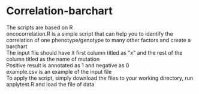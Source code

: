 # Correlation-barchart
The scripts are based on R  
oncocorrelation.R is a simple script that can help you to identify the correlation of one phenotype/genotype to many other factors and create a barchart  
The input file should have it first column titled as "x" and the rest of the column titled as the name of mutation  
Positive result is annotated as 1 and negative as 0   
example.csv is an example of the input file  
To apply the script, simply download the files to your working directory, run applytest.R and load the file of data  
